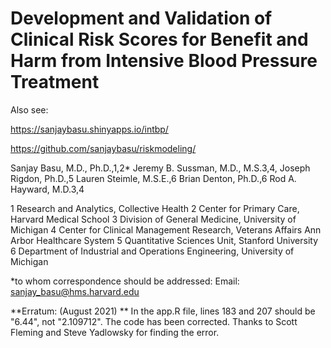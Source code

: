 # Development and Validation of Clinical Risk Scores for Benefit and Harm from Intensive Blood Pressure Treatment

Also see:

https://sanjaybasu.shinyapps.io/intbp/

https://github.com/sanjaybasu/riskmodeling/

Sanjay Basu, M.D., Ph.D.,1,2* Jeremy B. Sussman, M.D., M.S.3,4, Joseph Rigdon, Ph.D.,5 Lauren Steimle, M.S.E.,6 Brian Denton, Ph.D.,6 Rod A. Hayward, M.D.3,4

1 Research and Analytics, Collective Health
2 Center for Primary Care, Harvard Medical School
3 Division of General Medicine, University of Michigan
4 Center for Clinical Management Research, Veterans Affairs Ann Arbor Healthcare System
5 Quantitative Sciences Unit, Stanford University
6 Department of Industrial and Operations Engineering, University of Michigan

*to whom correspondence should be addressed:
Email: sanjay_basu@hms.harvard.edu

**Erratum: (August 2021) ** In the app.R file, lines 183 and 207 should be "6.44", not "2.109712". The code has been corrected. Thanks to Scott Fleming and Steve Yadlowsky for finding the error.

